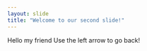 ```yaml
---
layout: slide
title: "Welcome to our second slide!"
---
```

Hello my friend
Use the left arrow to go back!
